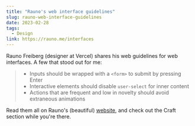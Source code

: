 ```yaml
---
title: "Rauno's web interface guidelines"
slug: rauno-web-interface-guidelines
date: 2023-02-28
tags:
  - Design
link: https://rauno.me/interfaces
---
```


Rauno Freiberg (designer at Vercel) shares his web guidelines for web interfaces. A few that stood out for me:

> - Inputs should be wrapped with a `<form>` to submit by pressing Enter
> - Interactive elements should disable `user-select` for inner content
> - Actions that are frequent and low in novelty should avoid extraneous animations

Read them all on Rauno's (beautiful) [website](https://rauno.me/interfaces), and check out the Craft section while you're there.
